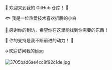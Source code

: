 🤖 欢迎来到我的 GitHub 仓库！ 🚀

🐟️ 我是一位热爱技术喜欢折腾的小白

🎉 感谢你的到访，希望你在这里能找到你需要的东西！

🎁 你的支持是我不断前进的动力！ 💖

✈️欢迎访问我的[blog](https://blog.youngboy.top/ "blog") 

![3705bad6ae4cc8f92c1de.jpg](https://tu.youngboy.top/api/file/3705bad6ae4cc8f92c1de.jpg)
